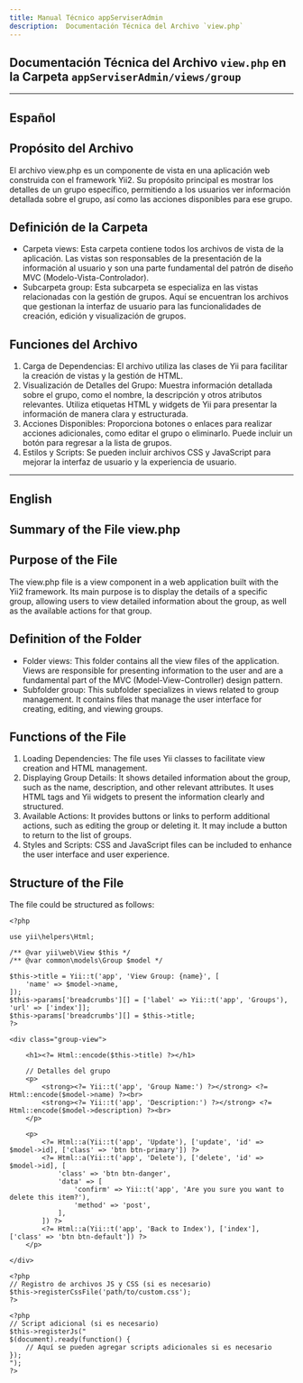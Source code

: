 ```yaml
---
title: Manual Técnico appServiserAdmin
description:  Documentación Técnica del Archivo `view.php`
---
```


## Documentación Técnica del Archivo `view.php` en la Carpeta `appServiserAdmin/views/group`

---

## Español

## Propósito del Archivo
El archivo view.php es un componente de vista en una aplicación web construida con el framework Yii2. Su propósito principal es mostrar los detalles de un grupo específico, permitiendo a los usuarios ver información detallada sobre el grupo, así como las acciones disponibles para ese grupo.

## Definición de la Carpeta
- Carpeta views: Esta carpeta contiene todos los archivos de vista de la aplicación. Las vistas son responsables de la presentación de la información al usuario y son una parte fundamental del patrón de diseño MVC (Modelo-Vista-Controlador).
- Subcarpeta group: Esta subcarpeta se especializa en las vistas relacionadas con la gestión de grupos. Aquí se encuentran los archivos que gestionan la interfaz de usuario para las funcionalidades de creación, edición y visualización de grupos.

## Funciones del Archivo
1. Carga de Dependencias: El archivo utiliza las clases de Yii para facilitar la creación de vistas y la gestión de HTML.
2. Visualización de Detalles del Grupo:
Muestra información detallada sobre el grupo, como el nombre, la descripción y otros atributos relevantes.
Utiliza etiquetas HTML y widgets de Yii para presentar la información de manera clara y estructurada.
3. Acciones Disponibles:
Proporciona botones o enlaces para realizar acciones adicionales, como editar el grupo o eliminarlo.
Puede incluir un botón para regresar a la lista de grupos.
4. Estilos y Scripts:
Se pueden incluir archivos CSS y JavaScript para mejorar la interfaz de usuario y la experiencia de usuario.

---

## English

## Summary of the File view.php

## Purpose of the File
The view.php file is a view component in a web application built with the Yii2 framework. Its main purpose is to display the details of a specific group, allowing users to view detailed information about the group, as well as the available actions for that group.

## Definition of the Folder
- Folder views: This folder contains all the view files of the application. Views are responsible for presenting information to the user and are a fundamental part of the MVC (Model-View-Controller) design pattern.
- Subfolder group: This subfolder specializes in views related to group management. It contains files that manage the user interface for creating, editing, and viewing groups.

## Functions of the File
1. Loading Dependencies: The file uses Yii classes to facilitate view creation and HTML management.
2. Displaying Group Details:
It shows detailed information about the group, such as the name, description, and other relevant attributes.
It uses HTML tags and Yii widgets to present the information clearly and structured.
3. Available Actions:
It provides buttons or links to perform additional actions, such as editing the group or deleting it.
It may include a button to return to the list of groups.
4. Styles and Scripts:
CSS and JavaScript files can be included to enhance the user interface and user experience.

## Structure of the File
The file could be structured as follows:
```
<?php

use yii\helpers\Html;

/** @var yii\web\View $this */
/** @var common\models\Group $model */

$this->title = Yii::t('app', 'View Group: {name}', [
    'name' => $model->name,
]);
$this->params['breadcrumbs'][] = ['label' => Yii::t('app', 'Groups'), 'url' => ['index']];
$this->params['breadcrumbs'][] = $this->title;
?>

<div class="group-view">

    <h1><?= Html::encode($this->title) ?></h1>

    // Detalles del grupo
    <p>
        <strong><?= Yii::t('app', 'Group Name:') ?></strong> <?= Html::encode($model->name) ?><br>
        <strong><?= Yii::t('app', 'Description:') ?></strong> <?= Html::encode($model->description) ?><br>
    </p>

    <p>
        <?= Html::a(Yii::t('app', 'Update'), ['update', 'id' => $model->id], ['class' => 'btn btn-primary']) ?>
        <?= Html::a(Yii::t('app', 'Delete'), ['delete', 'id' => $model->id], [
            'class' => 'btn btn-danger',
            'data' => [
                'confirm' => Yii::t('app', 'Are you sure you want to delete this item?'),
                'method' => 'post',
            ],
        ]) ?>
        <?= Html::a(Yii::t('app', 'Back to Index'), ['index'], ['class' => 'btn btn-default']) ?>
    </p>

</div>

<?php
// Registro de archivos JS y CSS (si es necesario)
$this->registerCssFile('path/to/custom.css');
?>

<?php 
// Script adicional (si es necesario)
$this->registerJs("
$(document).ready(function() {
    // Aquí se pueden agregar scripts adicionales si es necesario
});
");
?>
```